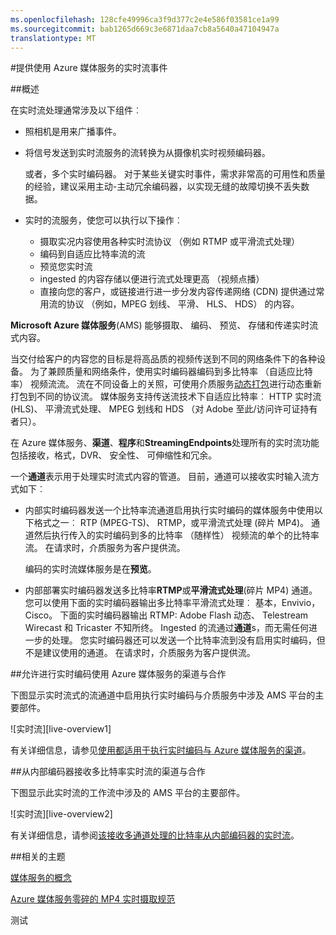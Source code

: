 ```yaml
---
ms.openlocfilehash: 128cfe49996ca3f9d377c2e4e586f03581ce1a99
ms.sourcegitcommit: bab1265d669c3e6871daa7cb8a5640a47104947a
translationtype: MT
---
```

<properties 
    pageTitle="提供实时流与 Azure 媒体服务" 
    description="本主题概述了活动流中的主要组件 involoved。" 
    services="media-services" 
    documentationCenter="" 
    authors="Juliako" 
    manager="dwrede" 
    editor=""/>

<tags 
    ms.service="media-services" 
    ms.workload="media" 
    ms.tgt_pltfrm="na" 
    ms.devlang="na" 
    ms.topic="article" 
    ms.date="08/20/2015"  
    ms.author="juliako"/>


#提供使用 Azure 媒体服务的实时流事件

##概述

在实时流处理通常涉及以下组件︰ 

- 照相机是用来广播事件。
- 将信号发送到实时流服务的流转换为从摄像机实时视频编码器。 
  
    或者，多个实时编码器。 对于某些关键实时事件，需求非常高的可用性和质量的经验，建议采用主动-主动冗余编码器，以实现无缝的故障切换不丢失数据。
- 实时的流服务，使您可以执行以下操作︰ 
    - 摄取实况内容使用各种实时流协议 （例如 RTMP 或平滑流式处理） 
    - 编码到自适应比特率流的流
    - 预览您实时流
    - ingested 的内容存储以便进行流式处理更高 （视频点播）
    - 直接向您的客户，或链接进行进一步分发内容传递网络 (CDN) 提供通过常用流的协议 （例如，MPEG 划线、 平滑、 HLS、 HDS） 的内容。 
    
        
**Microsoft Azure 媒体服务**(AMS) 能够摄取、 编码、 预览、 存储和传递实时流式内容。

当交付给客户的内容您的目标是将高品质的视频传送到不同的网络条件下的各种设备。 为了兼顾质量和网络条件，使用实时编码器编码到多比特率 （自适应比特率） 视频流流。  流在不同设备上的关照，可使用介质服务[动态打包](media-services-dynamic-packaging-overview.md)进行动态重新打包到不同的协议流。 媒体服务支持传送流技术下自适应比特率︰ HTTP 实时流 (HLS)、 平滑流式处理、 MPEG 划线和 HDS （对 Adobe 至此/访问许可证持有者只）。

在 Azure 媒体服务、**渠道**、**程序**和**StreamingEndpoints**处理所有的实时流功能包括接收，格式，DVR、 安全性、 可伸缩性和冗余。 

一个**通道**表示用于处理实时流式内容的管道。 目前，通道可以接收实时输入流方式如下︰


- 内部实时编码器发送一个比特率流通道启用执行实时编码的媒体服务中使用以下格式之一︰ RTP (MPEG-TS)、 RTMP，或平滑流式处理 (碎片 MP4)。 通道然后执行传入的实时编码到多的比特率 （随样性） 视频流的单个的比特率流。 在请求时，介质服务为客户提供流。

    编码的实时流媒体服务是在**预览**。
- 内部部署实时编码器发送多比特率**RTMP**或**平滑流式处理**(碎片 MP4) 通道。 您可以使用下面的实时编码器输出多比特率平滑流式处理︰ 基本，Envivio，Cisco。  下面的实时编码器输出 RTMP: Adobe Flash 动态、 Telestream Wirecast 和 Tricaster 不知所终。 Ingested 的流通过**通道**s，而无需任何进一步的处理。 您实时编码器还可以发送一个比特率流到没有启用实时编码，但不是建议使用的通道。 在请求时，介质服务为客户提供流。


##允许进行实时编码使用 Azure 媒体服务的渠道与合作


下图显示实时流式的流通道中启用执行实时编码与介质服务中涉及 AMS 平台的主要部件。  

![实时流][live-overview1]

有关详细信息，请参见[使用都适用于执行实时编码与 Azure 媒体服务的渠道](media-services-manage-live-encoder-enabled-channels.md)。 


##从内部编码器接收多比特率实时流的渠道与合作


下图显示此实时流的工作流中涉及的 AMS 平台的主要部件。

![实时流][live-overview2]

有关详细信息，请参阅[该接收多通道处理的比特率从内部编码器的实时流](media-services-manage-channels-overview.md)。 


##相关的主题

[媒体服务的概念](media-services-concepts.md)

[Azure 媒体服务零碎的 MP4 实时摄取规范](media-services-fmp4-live-ingest-overview.md)





[live overview1]: ./media/media-services-live-streaming-workflow/media-services-live-streaming-new.png

[live overview2]: ./media/media-services-live-streaming-workflow/media-services-live-streaming-current.png
 
测试
